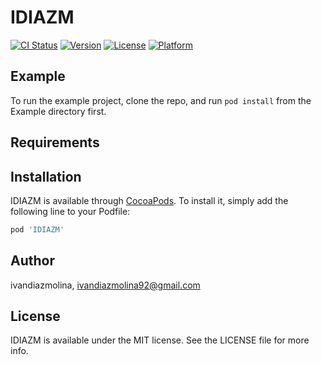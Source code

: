 # IDIAZM

[![CI Status](https://img.shields.io/travis/ivandiazmolina/IDIAZM.svg?style=flat)](https://travis-ci.org/ivandiazmolina/IDIAZM)
[![Version](https://img.shields.io/cocoapods/v/IDIAZM.svg?style=flat)](https://cocoapods.org/pods/IDIAZM)
[![License](https://img.shields.io/cocoapods/l/IDIAZM.svg?style=flat)](https://cocoapods.org/pods/IDIAZM)
[![Platform](https://img.shields.io/cocoapods/p/IDIAZM.svg?style=flat)](https://cocoapods.org/pods/IDIAZM)

## Example

To run the example project, clone the repo, and run `pod install` from the Example directory first.

## Requirements

## Installation

IDIAZM is available through [CocoaPods](https://cocoapods.org). To install
it, simply add the following line to your Podfile:

```ruby
pod 'IDIAZM'
```

## Author

ivandiazmolina, ivandiazmolina92@gmail.com

## License

IDIAZM is available under the MIT license. See the LICENSE file for more info.
